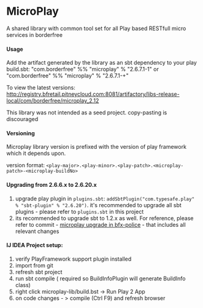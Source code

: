 # MicroPlay

A shared library with common tool set for all Play based RESTfull micro services in borderfree 

#### Usage

Add the artifact generated by the library as an sbt dependency to your play build.sbt:
"com.borderfree"  %% "microplay" % "2.6.7.1-1"
or
"com.borderfree"  %% "microplay" % "2.6.7.1-+"

To view the latest versions:
http://registry.bfretail.pitneycloud.com:8081/artifactory/libs-release-local/com/borderfree/microplay_2.12

This library was not intended as a seed project. copy-pasting is discouraged

#### Versioning
Microplay library version is prefixed with the version of play framework which it depends upon. 

version format:
`<play-major>.<play-minor>.<play-patch>.<microplay-patch>-<microplay-buildNo>`
 
#### Upgrading from 2.6.6.x to 2.6.20.x

1. upgrade play plugin in `plugins.sbt`: `addSbtPlugin("com.typesafe.play" % "sbt-plugin" % "2.6.20")`. it's recommended to upgrade all sbt plugins - please refer to `plugins.sbt` in this project
2. its recommended to upgrade sbt to 1.2.x as well. For reference, please refer to commit - [microplay upgrade in bfx-police](http://dbygitmsprod.pbi.global.pvt/borderfree/BFX2/bfx-police/commit/9f59685e0b9f0e72f3813a5cbabaed78261b81c3) - that includes all relevant changes

#### IJ IDEA Project setup:
1. verify PlayFramework support plugin installed
2. import from git
3. refresh sbt project
4. run sbt compile ( required so BuildInfoPlugin will generate BuildInfo class)
5. right click microplay-lib/build.bst -> Run Play 2 App
6. on code changes - > compile (Ctrl F9) and refresh browser
